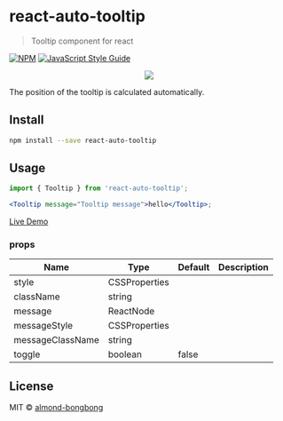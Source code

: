 # react-auto-tooltip

> Tooltip component for react

[![NPM](https://img.shields.io/npm/v/react-auto-tooltip.svg)](https://www.npmjs.com/package/react-auto-tooltip) [![JavaScript Style Guide](https://img.shields.io/badge/code_style-standard-brightgreen.svg)](https://standardjs.com)

<p align="center">
    <img src="https://res.cloudinary.com/dfyuv19ig/image/upload/v1583760203/github/react-interaction-tooltip_qr7ezi.gif" />
</p>

The position of the tooltip is calculated automatically.

## Install

```bash
npm install --save react-auto-tooltip
```

## Usage

```jsx
import { Tooltip } from 'react-auto-tooltip';

<Tooltip message="Tooltip message">hello</Tooltip>;
```

[Live Demo](https://almond-bongbong.github.io/react-auto-tooltip)

### props

| Name             | Type          | Default | Description |
| ---------------- | ------------- | ------- | ----------- |
| style            | CSSProperties |         |             |
| className        | string        |         |             |
| message          | ReactNode     |         |             |
| messageStyle     | CSSProperties |         |             |
| messageClassName | string        |         |             |
| toggle           | boolean       | false   |             |

## License

MIT © [almond-bongbong](https://github.com/almond-bongbong)

